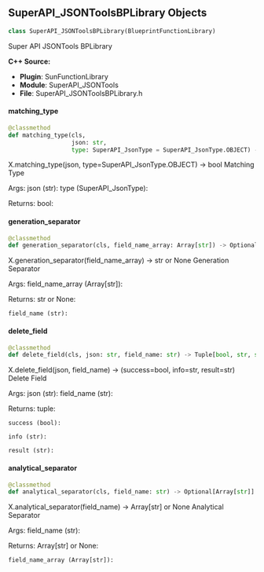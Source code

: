 ## SuperAPI_JSONToolsBPLibrary Objects

```python
class SuperAPI_JSONToolsBPLibrary(BlueprintFunctionLibrary)
```

Super API JSONTools BPLibrary

**C++ Source:**

- **Plugin**: SunFunctionLibrary
- **Module**: SuperAPI_JSONTools
- **File**: SuperAPI_JSONToolsBPLibrary.h

<a id="unreal.SuperAPI_JSONToolsBPLibrary.matching_type"></a>

#### matching_type

```python
@classmethod
def matching_type(cls,
                  json: str,
                  type: SuperAPI_JsonType = SuperAPI_JsonType.OBJECT) -> bool
```

X.matching_type(json, type=SuperAPI_JsonType.OBJECT) -> bool
Matching Type

Args:
    json (str): 
    type (SuperAPI_JsonType): 

Returns:
    bool:

<a id="unreal.SuperAPI_JSONToolsBPLibrary.generation_separator"></a>

#### generation_separator

```python
@classmethod
def generation_separator(cls, field_name_array: Array[str]) -> Optional[str]
```

X.generation_separator(field_name_array) -> str or None
Generation Separator

Args:
    field_name_array (Array[str]): 

Returns:
    str or None: 

    field_name (str):

<a id="unreal.SuperAPI_JSONToolsBPLibrary.delete_field"></a>

#### delete_field

```python
@classmethod
def delete_field(cls, json: str, field_name: str) -> Tuple[bool, str, str]
```

X.delete_field(json, field_name) -> (success=bool, info=str, result=str)
Delete Field

Args:
    json (str): 
    field_name (str): 

Returns:
    tuple: 

    success (bool): 

    info (str): 

    result (str):

<a id="unreal.SuperAPI_JSONToolsBPLibrary.analytical_separator"></a>

#### analytical_separator

```python
@classmethod
def analytical_separator(cls, field_name: str) -> Optional[Array[str]]
```

X.analytical_separator(field_name) -> Array[str] or None
Analytical Separator

Args:
    field_name (str): 

Returns:
    Array[str] or None: 

    field_name_array (Array[str]):

<a id="unreal.EditorUtilityObject"></a>